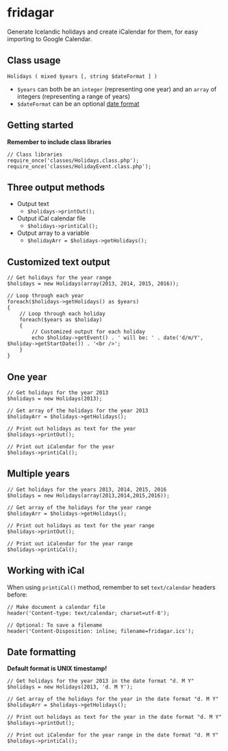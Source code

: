 # fridagar

Generate Icelandic holidays and create iCalendar for them, for easy importing to Google Calendar.

## Class usage

	Holidays ( mixed $years [, string $dateFormat ] )
	
- `$years` can both be an `integer` (representing one year) and an `array` of integers (representing a range of years)
- `$dateFormat` can be an optional [date format](http://us.php.net/manual/en/function.date.php)

## Getting started

**Remember to include class libraries**

	// Class libraries
	require_once('classes/Holidays.class.php');
	require_once('classes/HolidayEvent.class.php');
	
## Three output methods

- Output text
  - `$holidays->printOut();`
- Output iCal calendar file
  - `$holidays->printiCal();`
- Output array to a variable
  - `$holidayArr = $holidays->getHolidays();`
  
## Customized text output

	// Get holidays for the year range
	$holidays = new Holidays(array(2013, 2014, 2015, 2016));

	// Loop through each year
	foreach($holidays->getHolidays() as $years)
	{
		// Loop through each holiday
		foreach($years as $holiday)
		{
			// Customized output for each holiday
			echo $holiday->getEvent() . ' will be: ' . date('d/m/Y', $holiday->getStartDate()) . '<br />';
		}
	}
	
## One year

	// Get holidays for the year 2013
	$holidays = new Holidays(2013);

	// Get array of the holidays for the year 2013
	$holidayArr = $holidays->getHolidays();

	// Print out holidays as text for the year
	$holidays->printOut();
	
	// Print out iCalendar for the year
	$holidays->printiCal();
	
## Multiple years

	// Get holidays for the years 2013, 2014, 2015, 2016
	$holidays = new Holidays(array(2013,2014,2015,2016));

	// Get array of the holidays for the year range
	$holidayArr = $holidays->getHolidays();

	// Print out holidays as text for the year range
	$holidays->printOut();

	// Print out iCalendar for the year range
	$holidays->printiCal();
	
## Working with iCal

When using `printiCal()` method, remember to set `text/calendar` headers before:

	// Make document a calendar file
	header('Content-type: text/calendar; charset=utf-8');
	
	// Optional: To save a filename
	header('Content-Disposition: inline; filename=fridagar.ics');
	
## Date formatting

**Default format is UNIX timestamp!**

	// Get holidays for the year 2013 in the date format "d. M Y"
	$holidays = new Holidays(2013, 'd. M Y');
	
	// Get array of the holidays for the year in the date format "d. M Y"
	$holidayArr = $holidays->getHolidays();

	// Print out holidays as text for the year in the date format "d. M Y"
	$holidays->printOut();

	// Print out iCalendar for the year range in the date format "d. M Y"
	$holidays->printiCal();